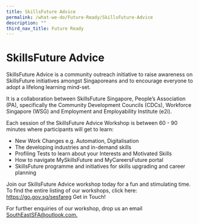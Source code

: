 ```yaml
---
title: SkillsFuture Advice
permalink: /what-we-do/Future-Ready/SkillsFuture-Advice
description: ""
third_nav_title: Future Ready
---
```

SkillsFuture Advice
====
SkillsFuture Advice is a community outreach initiative to raise awareness on SkillsFuture initiatives amongst Singaporeans and to encourage everyone to adopt a lifelong learning mind-set.
 
It is a collaboration between SkillsFuture Singapore, People’s Association (PA), specifically the Community Development Councils (CDCs), Workforce Singapore (WSG) and Employment and Employability Institute (e2i).
 
Each session of the SkillsFuture Advice Workshop is between 60 - 90 minutes where participants will get to learn:
* New Work Changes e.g. Automation, Digitalisation
* The developing industries and in-demand skills
* Profiling Tests to learn about your Interests and Motivated Skills
* How to navigate MySkillsFuture and MyCareersFuture portal
* SkillsFuture programme and initiatives for skills upgrading and career planning

Join our SkillsFuture Advice workshop today for a fun and stimulating time.
To find the entire listing of our workshops, click here: https://go.gov.sg/sesfareg 
Get in Touch!
 
For further enquiries of our workshop, drop us an email [SouthEastSFA@outlook.com.](SouthEastSFA@outlook.com.)